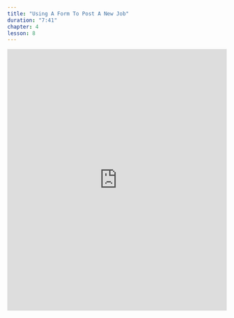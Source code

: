 ```yaml
---
title: "Using A Form To Post A New Job"
duration: "7:41"
chapter: 4
lesson: 8
---
```


<iframe width="100%" height="600" src="https://www.youtube.com/embed/THYBD0RP2h8" title="YouTube video player" frameborder="0" allow="accelerometer; autoplay; clipboard-write; encrypted-media; gyroscope; picture-in-picture; web-share" allowfullscreen></iframe>